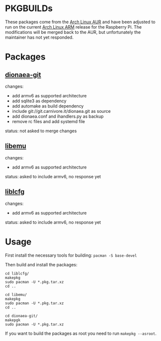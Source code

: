 PKGBUILDs
=========

These packages come from the [Arch Linux AUR] and have been adjusted to run on the current [Arch Linux ARM] release for the Raspberry Pi. The modifications will be merged back to the AUR, but unfortunately the maintainer has not yet responded.

# Packages


## [dionaea-git]

changes:

  - add armv6 as supported architecture
  - add sqlite3 as dependency
  - add automake as build dependency
  - include git://git.carnivore.it/dionaea.git as source
  - add dionaea.conf and ihandlers.py as backup
  - remove rc files and add systemd file

status: not asked to merge changes


## [libemu]

changes:

  - add armv6 as supported architecture

status: asked to include armv6, no response yet


## [liblcfg]

changes:

  - add armv6 as supported architecture

status: asked to include armv6, no response yet

# Usage

First install the necessary tools for building: ```pacman -S base-devel```

Then build and install the packages:

```
cd liblcfg/
makepkg
sudo pacman -U *.pkg.tar.xz
cd ..

cd libemu/
makepkg
sudo pacman -U *.pkg.tar.xz
cd ..

cd dionaea-git/
makepgk
sudo pacman -U *.pkg.tar.xz
```

If you want to build the packages as root you need to run ```makepkg --asroot```.

  [Arch Linux ARM]: http://archlinuxarm.org/
  [Arch Linux AUR]: https://aur.archlinux.org/
  [dionaea-git]: https://aur.archlinux.org/packages/dionaea-git/
  [libemu]: https://aur.archlinux.org/packages/libemu/
  [liblcfg]: https://aur.archlinux.org/packages/liblcfg/

